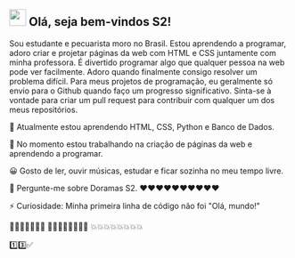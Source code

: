 <h2> <img src="https://emojis.slackmojis.com/emojis/images/1588315024/8823/hyperkitty.gif?1588315024" width="30" /> Olá, seja bem-vindos S2! </h2>

Sou estudante e pecuarista moro no Brasil. Estou aprendendo a programar, adoro criar e projetar páginas da web com HTML e CSS juntamente com minha professora. É divertido programar algo que qualquer pessoa na web pode ver facilmente. Adoro quando finalmente consigo resolver um problema difícil.
Para meus projetos de programação, eu geralmente só envio para o Github quando faço um progresso significativo. Sinta-se à vontade para criar um pull request para contribuir com qualquer um dos meus repositórios.

🌱 Atualmente estou aprendendo HTML, CSS, Python e Banco de Dados.


🔭 No momento estou trabalhando na criação de páginas da web e aprendendo a programar.


😀 Gosto de ler, ouvir músicas, estudar e ficar sozinha no meu tempo livre.


💬 Pergunte-me sobre Doramas S2. ❤️❤️❤️❤️❤️❤️❤️❤️❤️❤️


⚡ Curiosidade: Minha primeira linha de código não foi "Olá, mundo!"

🤩🤩🤩🤩🤩🤩🤩
🌻🌻🌻🌻🌻🌻🌻🌻
💥💥💥💥💥💥💥💥

1️⃣3️⃣✅
